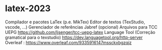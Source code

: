 # latex-2023
Compilador e pacotes LaTex (p.e. MikTex)
Editor de textos (TexStudio, vscode, ...)
Gerenciador de referências Jabref (opcional)
Arquivos para TCC UEPG
 https://github.com/ljsenger/tcc-uepg-latex
Language Tool (Correção gramatical para o texstudio)
https://dev.languagetool.org/http-server
Overleaf : https://www.overleaf.com/9335916147mssckxbgzqjz

